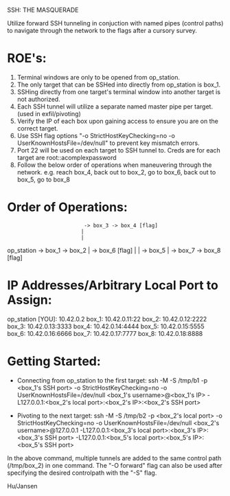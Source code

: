 SSH: THE MASQUERADE

Utilize forward SSH tunneling in conjuction with named pipes (control paths) to navigate through the network to the flags after a cursory survey.

ROE's:
==========
1. Terminal windows are only to be opened from op_station.
2. The only target that can be SSHed into directly from op_station is box_1.
3. SSHing directly from one target's terminal window into another target is not authorized.
4. Each SSH tunnel will utilize a separate named master pipe per target. (used in exfil/pivoting)
5. Verify the IP of each box upon gaining access to ensure you are on the correct target.
6. Use SSH flag options "-o StrictHostKeyChecking=no -o UserKnownHostsFile=/dev/null" to prevent key mismatch errors.
7. Port 22 will be used on each target to SSH tunnel to. Creds are for each target are root::acomplexpassword
8. Follow the below order of operations when maneuvering through the network.
	e.g. reach box_4, back out to box_2, go to box_6, back out to box_5, go to box_8


Order of Operations:
==========
                             -> box_3 -> box_4 [flag]
                            |
                            |
op_station -> box_1 -> box_2
                            |         -> box_6 [flag]
                            |        |
                             -> box_5
                                     |
                                      -> box_7 -> box_8 [flag]


IP Addresses/Arbitrary Local Port to Assign:
==========
op_station [YOU]: 10.42.0.2
box_1: 10.42.0.11:22
box_2: 10.42.0.12:2222
box_3: 10.42.0.13:3333
box_4: 10.42.0.14:4444
box_5: 10.42.0.15:5555
box_6: 10.42.0.16:6666
box_7: 10.42.0.17:7777
box_8: 10.42.0.18:8888


Getting Started:
==========
- Connecting from op_station to the first target:
	ssh -M -S /tmp/b1 -p <box_1's SSH port> -o StrictHostKeyChecking=no -o UserKnownHostsFile=/dev/null <box_1's username>@<box_1's IP> 
	-L127.0.0.1:<box_2's local port>:<box_2's IP>:<box_2's SSH port>

- Pivoting to the next target:
	ssh -M -S /tmp/b2 -p <box_2's local port> -o StrictHostKeyChecking=no -o UserKnownHostsFile=/dev/null <box_2's username>@127.0.0.1 
	-L127.0.0.1:<box_3's local port>:<box_3's IP>:<box_3's SSH port> -L127.0.0.1:<box_5's local port>:<box_5's IP>:<box_5's SSH port>

In the above command, multiple tunnels are added to the same control path (/tmp/box_2) in one command. The "-O forward" flag can also be used after specifying the desired controlpath with the "-S" flag.

Hu/Jansen